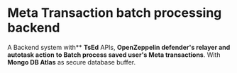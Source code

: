 # Meta Transaction batch processing backend

 A Backend system with** **TsEd** APIs, **OpenZeppelin defender's relayer and autotask action** **to Batch process saved user's Meta transactions**.
 With **Mongo DB Atlas** as secure database buffer.

